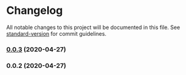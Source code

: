 # Changelog

All notable changes to this project will be documented in this file. See [standard-version](https://github.com/conventional-changelog/standard-version) for commit guidelines.

### [0.0.3](https://github.com/flatstadt/initializr/compare/v0.0.2...v0.0.3) (2020-04-27)

### 0.0.2 (2020-04-27)
